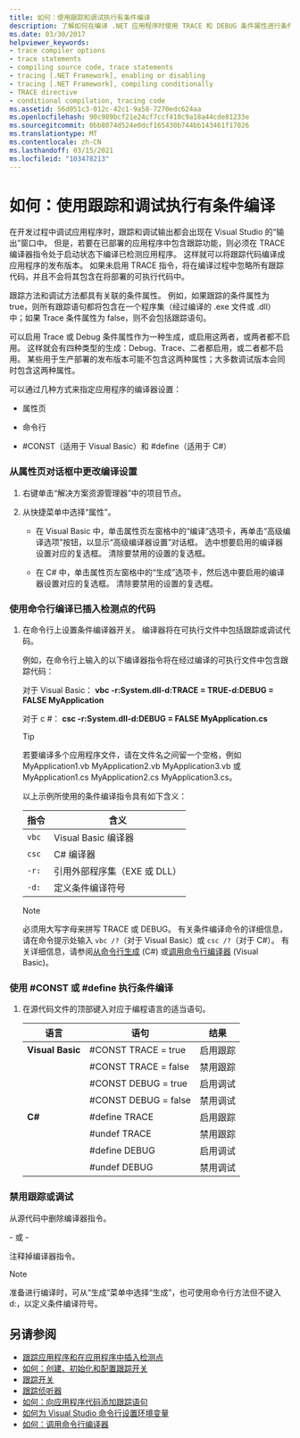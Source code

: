 ```yaml
---
title: 如何：使用跟踪和调试执行有条件编译
description: 了解如何在编译 .NET 应用程序时使用 TRACE 和 DEBUG 条件属性进行条件编译。
ms.date: 03/30/2017
helpviewer_keywords:
- trace compiler options
- trace statements
- compiling source code, trace statements
- tracing [.NET Framework], enabling or disabling
- tracing [.NET Framework], compiling conditionally
- TRACE directive
- conditional compilation, tracing code
ms.assetid: 56d051c3-012c-42c1-9a58-7270edc624aa
ms.openlocfilehash: 90c989bcf21e24cf7ccf410c9a18a44cde81233e
ms.sourcegitcommit: 0bb8074d524e0dcf165430b744bb143461f17026
ms.translationtype: MT
ms.contentlocale: zh-CN
ms.lasthandoff: 03/15/2021
ms.locfileid: "103478213"
---
```

# <a name="how-to-compile-conditionally-with-trace-and-debug"></a>如何：使用跟踪和调试执行有条件编译

在开发过程中调试应用程序时，跟踪和调试输出都会出现在 Visual Studio 的“输出”窗口中。 但是，若要在已部署的应用程序中包含跟踪功能，则必须在 TRACE 编译器指令处于启动状态下编译已检测应用程序。 这样就可以将跟踪代码编译成应用程序的发布版本。 如果未启用 TRACE 指令，将在编译过程中忽略所有跟踪代码，并且不会将其包含在将部署的可执行代码中。  
  
 跟踪方法和调试方法都具有关联的条件属性。 例如，如果跟踪的条件属性为 true，则所有跟踪语句都将包含在一个程序集（经过编译的 .exe 文件或 .dll）中；如果 Trace 条件属性为 false，则不会包括跟踪语句。  
  
 可以启用 Trace 或 Debug 条件属性作为一种生成，或启用这两者，或两者都不启用。 这样就会有四种类型的生成：Debug、Trace、二者都启用，或二者都不启用。 某些用于生产部署的发布版本可能不包含这两种属性；大多数调试版本会同时包含这两种属性。  
  
 可以通过几种方式来指定应用程序的编译器设置：  
  
- 属性页  
  
- 命令行  
  
- #CONST（适用于 Visual Basic）和 #define（适用于 C#）  
  
### <a name="to-change-compile-settings-from-the-property-pages-dialog-box"></a>从属性页对话框中更改编译设置  
  
1. 右键单击“解决方案资源管理器”中的项目节点。  
  
2. 从快捷菜单中选择“属性”。  
  
    - 在 Visual Basic 中，单击属性页左窗格中的“编译”选项卡，再单击“高级编译选项”按钮，以显示“高级编译器设置”对话框。 选中想要启用的编译器设置对应的复选框。 清除要禁用的设置的复选框。  
  
    - 在 C# 中，单击属性页左窗格中的“生成”选项卡，然后选中要启用的编译器设置对应的复选框。 清除要禁用的设置的复选框。  
  
### <a name="to-compile-instrumented-code-using-the-command-line"></a>使用命令行编译已插入检测点的代码  
  
1. 在命令行上设置条件编译器开关。 编译器将在可执行文件中包括跟踪或调试代码。  
  
     例如，在命令行上输入的以下编译器指令将在经过编译的可执行文件中包含跟踪代码：  
  
     对于 Visual Basic： **vbc -r:System.dll-d:TRACE = TRUE-d:DEBUG = FALSE MyApplication**  
  
     对于 c #： **csc -r:System.dll-d:DEBUG = FALSE MyApplication.cs**  
  
    > [!TIP]
    > 若要编译多个应用程序文件，请在文件名之间留一个空格，例如 MyApplication1.vb MyApplication2.vb MyApplication3.vb 或 MyApplication1.cs MyApplication2.cs MyApplication3.cs。  
  
     以上示例所使用的条件编译指令具有如下含义：  
  
    |指令|含义|  
    |---------------|-------------|  
    |`vbc`|Visual Basic 编译器|  
    |`csc`|C# 编译器|  
    |`-r:`|引用外部程序集（EXE 或 DLL）|  
    |`-d:`|定义条件编译符号|  
  
    > [!NOTE]
    > 必须用大写字母来拼写 TRACE 或 DEBUG。 有关条件编译命令的详细信息，请在命令提示处输入 `vbc /?`（对于 Visual Basic）或 `csc /?`（对于 C#）。 有关详细信息，请参阅[从命令行生成](../../csharp/language-reference/compiler-options/index.md) (C#) 或[调用命令行编译器](../../visual-basic/reference/command-line-compiler/how-to-invoke-the-command-line-compiler.md) (Visual Basic)。  
  
### <a name="to-perform-conditional-compilation-using-const-or-define"></a>使用 #CONST 或 #define 执行条件编译  
  
1. 在源代码文件的顶部键入对应于编程语言的适当语句。  
  
    |语言|语句|结果|  
    |--------------|---------------|------------|  
    |**Visual Basic**|#CONST TRACE = true|启用跟踪|  
    ||#CONST TRACE = false|禁用跟踪|  
    ||#CONST DEBUG = true|启用调试|  
    ||#CONST DEBUG = false|禁用调试|  
    |**C#**|#define TRACE|启用跟踪|  
    ||#undef TRACE|禁用跟踪|  
    ||#define DEBUG|启用调试|  
    ||#undef DEBUG|禁用调试|  
  
### <a name="to-disable-tracing-or-debugging"></a>禁用跟踪或调试  
  
从源代码中删除编译器指令。  
  
\- 或 -  
  
注释掉编译器指令。  
  
> [!NOTE]
> 准备进行编译时，可从“生成”菜单中选择“生成”，也可使用命令行方法但不键入 d:，以定义条件编译符号。  
  
## <a name="see-also"></a>另请参阅

- [跟踪应用程序和在应用程序中插入检测点](tracing-and-instrumenting-applications.md)
- [如何：创建、初始化和配置跟踪开关](how-to-create-initialize-and-configure-trace-switches.md)
- [跟踪开关](trace-switches.md)
- [跟踪侦听器](trace-listeners.md)
- [如何：向应用程序代码添加跟踪语句](how-to-add-trace-statements-to-application-code.md)
- [如何为 Visual Studio 命令行设置环境变量](../../csharp/language-reference/compiler-options/index.md)
- [如何：调用命令行编译器](../../visual-basic/reference/command-line-compiler/how-to-invoke-the-command-line-compiler.md)
